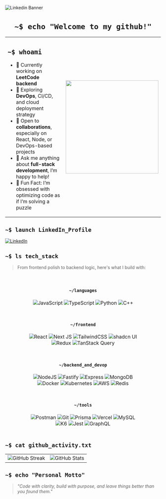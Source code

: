 ![Linkedin Banner](https://github.com/user-attachments/assets/6b147a54-0cb3-4b8b-b453-9bd502584e8e)
<h1 align="center"><code>~$ echo "Welcome to my github!"</code></h1>

<div align="center">
  <table>
    <tr>
      <td width="55%" valign="top">
        <h2><code>~$ whoami</code></h2>
        <ul>
          <li>🔭 Currently working on <strong>LeetCode backend</strong></li>
          <li>🌱 Exploring <strong>DevOps</strong>, CI/CD, and cloud deployment strategy</li>
          <li>🤝 Open to <strong>collaborations</strong>, especially on React, Node, or DevOps-based projects</li>
          <li>💬 Ask me anything about <strong>full-stack development</strong>, I’m happy to help!</li>
          <li>🧩 Fun Fact: I’m obsessed with optimizing code as if I’m solving a puzzle</li>
        </ul>
      </td>
      <td width="45%" align="center">
        <img src="https://media2.giphy.com/media/v1.Y2lkPTc5MGI3NjExY210ZW5ta3NocHI2a3Jxc2FpYmRnZ2UxNnRmMHN3eDFsZDg0enlqMSZlcD12MV9pbnRlcm5hbF9naWZfYnlfaWQmY3Q9Zw/78XCFBGOlS6keY1Bil/giphy.gif" width="300px" />
      </td>
    </tr>
  </table>
</div>

<h2><code>~$ launch LinkedIn_Profile</code></h2>

[![LinkedIn](https://img.shields.io/badge/LinkedIn-%230077B5.svg?style=for-the-badge&logo=linkedin&logoColor=white)](https://www.linkedin.com/in/daniyalahmed-dev/)

## <code>~$ ls tech_stack</code>

> From frontend polish to backend logic, here's what I build with:

<div align="center">
<table style="width: 80%; border-collapse: separate; border-spacing: 10px;">
<tr>
<td colspan="4" align="center" style="padding: 10px;">
<h4><code>~/languages</code></h4>
<img src="https://img.shields.io/badge/javascript-%23323330.svg?style=for-the-badge&logo=javascript&logoColor=%23F7DF1E" alt="JavaScript" />
<img src="https://img.shields.io/badge/typescript-%23007ACC.svg?style=for-the-badge&logo=typescript&logoColor=white" alt="TypeScript" />
<img src="https://img.shields.io/badge/python-3670A0?style=for-the-badge&logo=python&logoColor=ffdd54" alt="Python" />
<img src="https://img.shields.io/badge/c++-%2300599C.svg?style=for-the-badge&logo=c%2B%2B&logoColor=white" alt="C++" />
</td>
</tr>
<tr>
<td colspan="4" align="center" style="padding: 10px;">
<h4><code>~/frontend</code></h4>
<img src="https://img.shields.io/badge/react-%2320232a.svg?style=for-the-badge&logo=react&logoColor=%2361DAFB" alt="React" />
<img src="https://img.shields.io/badge/Next-black?style=for-the-badge&logo=next.js&logoColor=white" alt="Next JS" />
<img src="https://img.shields.io/badge/tailwindcss-%2338B2AC.svg?style=for-the-badge&logo=tailwind-css&logoColor=white" alt="TailwindCSS" />
<img src="https://img.shields.io/badge/shadcn/ui-%2338B2AC.svg?style=for-the-badge&logo=radix-ui&logoColor=white" alt="shadcn UI" />
<img src="https://img.shields.io/badge/redux-%23593d88.svg?style=for-the-badge&logo=redux&logoColor=white" alt="Redux" />
<img src="https://img.shields.io/badge/TanStack%20Query-FF4154?style=for-the-badge&logo=react-query&logoColor=white" alt="TanStack Query" />
</td>
</tr>
<tr>
<td colspan="4" align="center" style="padding: 10px;">
<h4><code>~/backend_and_devop</code></h4>
<img src="https://img.shields.io/badge/node.js-6DA55F?style=for-the-badge&logo=node.js&logoColor=white" alt="NodeJS" />
<img src="https://img.shields.io/badge/express.js-%23404d59.svg?style=for-the-badge&logo=express&logoColor=white" alt="Fastify" />
<img src="https://img.shields.io/badge/fastify-%23000000.svg?style=for-the-badge&logo=fastify&logoColor=white" alt="Express" />
<img src="https://img.shields.io/badge/MongoDB-%234ea94b.svg?style=for-the-badge&logo=mongodb&logoColor=white" alt="MongoDB" />
<img src="https://img.shields.io/badge/docker-2496ED?style=for-the-badge&logo=docker&logoColor=white" alt="Docker" />
<img src="https://img.shields.io/badge/kubernetes-326CE5?style=for-the-badge&logo=kubernetes&logoColor=white" alt="Kubernetes" />
<img src="https://img.shields.io/badge/AWS-%23FF9900.svg?style=for-the-badge&logo=amazon-aws&logoColor=white" alt="AWS" />
<img src="https://img.shields.io/badge/redis-%23DD0031.svg?style=for-the-badge&logo=redis&logoColor=white" alt="Redis" />
</td>
</tr>
<tr>
<td colspan="4" align="center" style="padding: 10px;">
<h4><code>~/tools</code></h4>
<img src="https://img.shields.io/badge/Postman-FF6C37?style=for-the-badge&logo=postman&logoColor=white" alt="Postman" />
<img src="https://img.shields.io/badge/git-F05032?style=for-the-badge&logo=git&logoColor=white" alt="Git" />
<img src="https://img.shields.io/badge/prisma-2D3748?style=for-the-badge&logo=prisma&logoColor=white" alt="Prisma" />
<img src="https://img.shields.io/badge/vercel-%23000000.svg?style=for-the-badge&logo=vercel&logoColor=white" alt="Vercel" />
<img src="https://img.shields.io/badge/mysql-%2300000f.svg?style=for-the-badge&logo=mysql&logoColor=white" alt="MySQL" />
<img src="https://img.shields.io/badge/k6-6946F6?style=for-the-badge&logo=k6&logoColor=white" alt="K6" />
<img src="https://img.shields.io/badge/jest-%23C21325.svg?style=for-the-badge&logo=jest&logoColor=white" alt="Jest" />
<img src="https://img.shields.io/badge/graphql-E10098?style=for-the-badge&logo=graphql&logoColor=white" alt="GraphQL" />
</td>
</tr>
</table>
</div>

<h2><code>~$ cat github_activity.txt</code></h2>

<div align="center">
  <table>
    <tr>
      <td align="center">
  <img src="https://streak-stats.demolab.com?user=daniyalahmed21&theme=dark" alt="GitHub Streak" />
      </td>
      <td align="center">
 <img src="https://github-readme-stats-nu-rouge-90.vercel.app/api?username=daniyalahmed21&theme=dark&rank_icon=github" alt="GitHub Stats" />
      </td>
    </tr>
  </table>
</div>

<h2><code>~$ echo "Personal Motto"</code></h2>

<blockquote>
<i>"Code with clarity, build with purpose, and leave things better than you found them."</i>
</blockquote>
